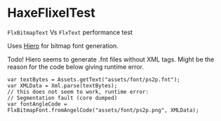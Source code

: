 # HaxeFlixelTest
`FlxBitmapText` Vs `FlxText` performance test

Uses [Hiero](https://libgdx.com/wiki/tools/hiero) for bitmap font generation.

Todo! Hiero seems to generate .fnt files without XML tags. Might be the reason for the code below giving runtime error. 
```
var textBytes = Assets.getText("assets/font/ps2p.fnt");
var XMLData = Xml.parse(textBytes);
// this does not seem to work, runtime error:
// Segmentation fault (core dumped)
var fontAngleCode = FlxBitmapFont.fromAngelCode("assets/font/ps2p.png", XMLData);  
```
